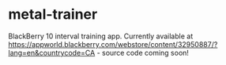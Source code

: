 # metal-trainer
BlackBerry 10 interval training app. Currently available at https://appworld.blackberry.com/webstore/content/32950887/?lang=en&countrycode=CA - source code coming soon!
